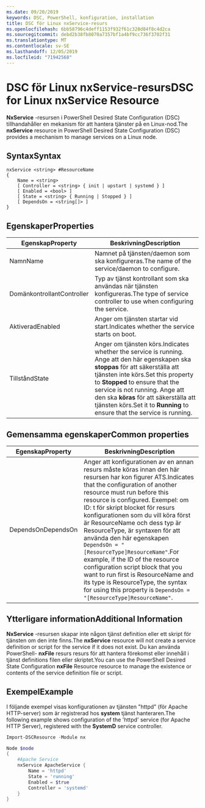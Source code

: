 ```yaml
---
ms.date: 09/20/2019
keywords: DSC, PowerShell, konfiguration, installation
title: DSC för Linux nxService-resurs
ms.openlocfilehash: 6bb58796c4deff1153f932f61c328d84f8c4d2ca
ms.sourcegitcommit: debd2b38fb8070a7357bf1a4bf9cc736f3702f31
ms.translationtype: MT
ms.contentlocale: sv-SE
ms.lasthandoff: 12/05/2019
ms.locfileid: "71942568"
---
```

# <a name="dsc-for-linux-nxservice-resource"></a><span data-ttu-id="8deea-103">DSC för Linux nxService-resurs</span><span class="sxs-lookup"><span data-stu-id="8deea-103">DSC for Linux nxService Resource</span></span>

<span data-ttu-id="8deea-104">**NxService** -resursen i PowerShell Desired State Configuration (DSC) tillhandahåller en mekanism för att hantera tjänster på en Linux-nod.</span><span class="sxs-lookup"><span data-stu-id="8deea-104">The **nxService** resource in PowerShell Desired State Configuration (DSC) provides a mechanism to manage services on a Linux node.</span></span>

## <a name="syntax"></a><span data-ttu-id="8deea-105">Syntax</span><span class="sxs-lookup"><span data-stu-id="8deea-105">Syntax</span></span>

```Syntax
nxService <string> #ResourceName
{
    Name = <string>
    [ Controller = <string> { init | upstart | systemd } ]
    [ Enabled = <bool> ]
    [ State = <string> { Running | Stopped } ]
    [ DependsOn = <string[]> ]
}
```

## <a name="properties"></a><span data-ttu-id="8deea-106">Egenskaper</span><span class="sxs-lookup"><span data-stu-id="8deea-106">Properties</span></span>

|<span data-ttu-id="8deea-107">Egenskap</span><span class="sxs-lookup"><span data-stu-id="8deea-107">Property</span></span> |<span data-ttu-id="8deea-108">Beskrivning</span><span class="sxs-lookup"><span data-stu-id="8deea-108">Description</span></span> |
|---|---|
|<span data-ttu-id="8deea-109">Namn</span><span class="sxs-lookup"><span data-stu-id="8deea-109">Name</span></span> |<span data-ttu-id="8deea-110">Namnet på tjänsten/daemon som ska konfigureras.</span><span class="sxs-lookup"><span data-stu-id="8deea-110">The name of the service/daemon to configure.</span></span> |
|<span data-ttu-id="8deea-111">Domänkontrollant</span><span class="sxs-lookup"><span data-stu-id="8deea-111">Controller</span></span> |<span data-ttu-id="8deea-112">Typ av tjänst kontrollant som ska användas när tjänsten konfigureras.</span><span class="sxs-lookup"><span data-stu-id="8deea-112">The type of service controller to use when configuring the service.</span></span> |
|<span data-ttu-id="8deea-113">Aktiverad</span><span class="sxs-lookup"><span data-stu-id="8deea-113">Enabled</span></span> |<span data-ttu-id="8deea-114">Anger om tjänsten startar vid start.</span><span class="sxs-lookup"><span data-stu-id="8deea-114">Indicates whether the service starts on boot.</span></span> |
|<span data-ttu-id="8deea-115">Tillstånd</span><span class="sxs-lookup"><span data-stu-id="8deea-115">State</span></span> |<span data-ttu-id="8deea-116">Anger om tjänsten körs.</span><span class="sxs-lookup"><span data-stu-id="8deea-116">Indicates whether the service is running.</span></span> <span data-ttu-id="8deea-117">Ange att den här egenskapen ska **stoppas** för att säkerställa att tjänsten inte körs.</span><span class="sxs-lookup"><span data-stu-id="8deea-117">Set this property to **Stopped** to ensure that the service is not running.</span></span> <span data-ttu-id="8deea-118">Ange att den ska **köras** för att säkerställa att tjänsten körs.</span><span class="sxs-lookup"><span data-stu-id="8deea-118">Set it to **Running** to ensure that the service is running.</span></span> |

## <a name="common-properties"></a><span data-ttu-id="8deea-119">Gemensamma egenskaper</span><span class="sxs-lookup"><span data-stu-id="8deea-119">Common properties</span></span>

|<span data-ttu-id="8deea-120">Egenskap</span><span class="sxs-lookup"><span data-stu-id="8deea-120">Property</span></span> |<span data-ttu-id="8deea-121">Beskrivning</span><span class="sxs-lookup"><span data-stu-id="8deea-121">Description</span></span> |
|---|---|
|<span data-ttu-id="8deea-122">DependsOn</span><span class="sxs-lookup"><span data-stu-id="8deea-122">DependsOn</span></span> |<span data-ttu-id="8deea-123">Anger att konfigurationen av en annan resurs måste köras innan den här resursen har kon figurer ATS.</span><span class="sxs-lookup"><span data-stu-id="8deea-123">Indicates that the configuration of another resource must run before this resource is configured.</span></span> <span data-ttu-id="8deea-124">Exempel: om ID: t för skript blocket för resurs konfigurationen som du vill köra först är ResourceName och dess typ är ResourceType, är syntaxen för att använda den här egenskapen `DependsOn = "[ResourceType]ResourceName"`.</span><span class="sxs-lookup"><span data-stu-id="8deea-124">For example, if the ID of the resource configuration script block that you want to run first is ResourceName and its type is ResourceType, the syntax for using this property is `DependsOn = "[ResourceType]ResourceName"`.</span></span> |

## <a name="additional-information"></a><span data-ttu-id="8deea-125">Ytterligare information</span><span class="sxs-lookup"><span data-stu-id="8deea-125">Additional Information</span></span>

<span data-ttu-id="8deea-126">**NxService** -resursen skapar inte någon tjänst definition eller ett skript för tjänsten om den inte finns.</span><span class="sxs-lookup"><span data-stu-id="8deea-126">The **nxService** resource will not create a service definition or script for the service if it does not exist.</span></span> <span data-ttu-id="8deea-127">Du kan använda PowerShell- **nxFile** resurs resurs för att hantera förekomst eller innehåll i tjänst definitions filen eller skriptet.</span><span class="sxs-lookup"><span data-stu-id="8deea-127">You can use the PowerShell Desired State Configuration **nxFile** Resource resource to manage the existence or contents of the service definition file or script.</span></span>

## <a name="example"></a><span data-ttu-id="8deea-128">Exempel</span><span class="sxs-lookup"><span data-stu-id="8deea-128">Example</span></span>

<span data-ttu-id="8deea-129">I följande exempel visas konfigurationen av tjänsten "httpd" (för Apache HTTP-server) som är registrerad hos **system** tjänst hanteraren.</span><span class="sxs-lookup"><span data-stu-id="8deea-129">The following example shows configuration of the 'httpd' service (for Apache HTTP Server), registered with the **SystemD** service controller.</span></span>

```powershell
Import-DSCResource -Module nx

Node $node
{
    #Apache Service
    nxService ApacheService {
        Name = 'httpd'
        State = 'running'
        Enabled = $true
        Controller = 'systemd'
    }
}
```